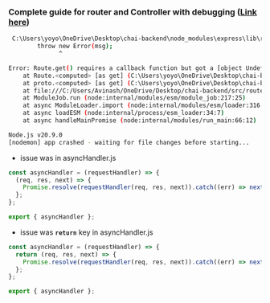 ### Complete guide for router and Controller with debugging ([Link here](https://www.youtube.com/watch?v=HqcGLJSORaA))

```bash
 C:\Users\yoyo\OneDrive\Desktop\chai-backend\node_modules\express\lib\router\route.js:211
        throw new Error(msg);
              ^

Error: Route.get() requires a callback function but got a [object Undefined]
    at Route.<computed> [as get] (C:\Users\yoyo\OneDrive\Desktop\chai-backend\node_modules\express\lib\router\route.js:211:15)
    at proto.<computed> [as get] (C:\Users\yoyo\OneDrive\Desktop\chai-backend\node_modules\express\lib\router\index.js:521:19)
    at file:///C:/Users/Avinash/OneDrive/Desktop/chai-backend/src/routes/user.routes.js:10:8
    at ModuleJob.run (node:internal/modules/esm/module_job:217:25)
    at async ModuleLoader.import (node:internal/modules/esm/loader:316:24)
    at async loadESM (node:internal/process/esm_loader:34:7)
    at async handleMainPromise (node:internal/modules/run_main:66:12)

Node.js v20.9.0
[nodemon] app crashed - waiting for file changes before starting...
```

- issue was in asyncHandler.js

```javascript
const asyncHandler = (requestHandler) => {
  (req, res, next) => {
    Promise.resolve(requestHandler(req, res, next)).catch((err) => next(err));
  };
};

export { asyncHandler };
```

- issue was **`return`** key in asyncHandler.js

```javascript
const asyncHandler = (requestHandler) => {
  return (req, res, next) => {
    Promise.resolve(requestHandler(req, res, next)).catch((err) => next(err));
  };
};

export { asyncHandler };
```
